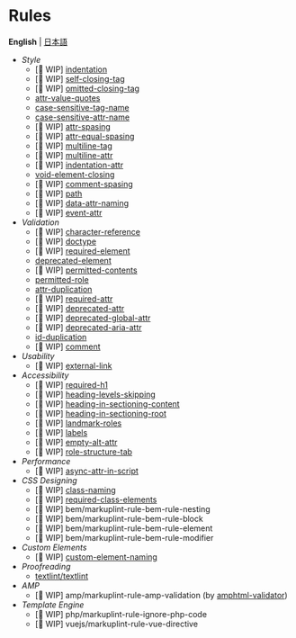 # Rules

**English** | [日本語](./README.ja.md)

- *Style*
	- [🚧 WIP] [indentation](./markuplint-rule-indentation/README.md)
	- [🚧 WIP] [self-closing-tag](./markuplint-rule-self-closing-tag/README.md)
	- [🚧 WIP] [omitted-closing-tag](./markuplint-rule-omitted-closing-tag/README.md)
	- [attr-value-quotes](./markuplint-rule-attr-value-quotes/README.md)
	- [case-sensitive-tag-name](./markuplint-rule-case-sensitive-tag-name/README.md)
	- [case-sensitive-attr-name](./markuplint-rule-case-sensitive-attr-name/README.md)
	- [🚧 WIP] [attr-spasing](./markuplint-rule-attr-spasing/README.md)
	- [🚧 WIP] [attr-equal-spasing](./markuplint-rule-attr-equal-spasing/README.md)
	- [🚧 WIP] [multiline-tag](./markuplint-rule-multiline-tag/README.md)
	- [🚧 WIP] [multiline-attr](./markuplint-rule-multiline-attr/README.md)
	- [🚧 WIP] [indentation-attr](./markuplint-rule-indentation-attr/README.md)
	- [void-element-closing](./markuplint-rule-void-element-closing/README.md)
	- [🚧 WIP] [comment-spasing](./markuplint-rule-comment-spasing/README.md)
	- [🚧 WIP] [path](./markuplint-rule-path/README.md)
	- [🚧 WIP] [data-attr-naming](./markuplint-rule-data-attr-naming/README.md)
	- [🚧 WIP] [event-attr](./markuplint-rule-event-attr/README.md)
- *Validation*
	- [🚧 WIP] [character-reference](./markuplint-rule-character-reference/README.md)
	- [🚧 WIP] [doctype](./markuplint-rule-doctype/README.md)
	- [🚧 WIP] [required-element](./markuplint-rule-required-element/README.md)
	- [deprecated-element](./markuplint-rule-deprecated-element/README.md)
	- [🚧 WIP] [permitted-contents](./markuplint-rule-permitted-contents/README.md)
	- [permitted-role](./markuplint-rule-permitted-role/README.md)
	- [attr-duplication](./markuplint-rule-attr-duplication/README.md)
	- [🚧 WIP] [required-attr](./markuplint-rule-required-attr/README.md)
	- [🚧 WIP] [deprecated-attr](./markuplint-rule-deprecated-attr/README.md)
	- [🚧 WIP] [deprecated-global-attr](./markuplint-rule-deprecated-global-attr/README.md)
	- [🚧 WIP] [deprecated-aria-attr](./markuplint-rule-deprecated-aria-attr/README.md)
	- [id-duplication](./markuplint-rule-id-duplication/README.md)
	- [🚧 WIP] [comment](./markuplint-rule-comment/README.md)
- *Usability*
	- [🚧 WIP] [external-link](./markuplint-rule-external-link/README.md)
- *Accessibility*
	- [🚧 WIP] [required-h1](./markuplint-rule-required-h1/README.md)
	- [🚧 WIP] [heading-levels-skipping](./markuplint-rule-heading-levels-skipping/README.md)
	- [🚧 WIP] [heading-in-sectioning-content](./markuplint-rule-heading-in-sectioning-content/README.md)
	- [🚧 WIP] [heading-in-sectioning-root](./markuplint-rule-heading-in-sectioning-root/README.md)
	- [🚧 WIP] [landmark-roles](./markuplint-rule-landmark-roles/README.md)
	- [🚧 WIP] [labels](./markuplint-rule-labels/README.md)
	- [🚧 WIP] [empty-alt-attr](./markuplint-rule-empty-alt-attr/README.md)
	- [🚧 WIP] [role-structure-tab](./markuplint-rule-role-structure-tab/README.md)
- *Performance*
	- [🚧 WIP] [async-attr-in-script](./markuplint-rule-async-attr-in-script/README.md)
- *CSS Designing*
	- [🚧 WIP] [class-naming](./markuplint-rule-class-naming/README.md)
	- [🚧 WIP] [required-class-elements](./markuplint-rule-required-class-elements/README.md)
	- [🚧 WIP] bem/markuplint-rule-bem-rule-nesting
	- [🚧 WIP] bem/markuplint-rule-bem-rule-block
	- [🚧 WIP] bem/markuplint-rule-bem-rule-element
	- [🚧 WIP] bem/markuplint-rule-bem-rule-modifier
- *Custom Elements*
	- [🚧 WIP] [custom-element-naming](./markuplint-rule-custom-element-naming/README.md)
- *Proofreading*
	- [textlint/textlint](https://www.npmjs.com/package/markuplint-plugin-textlint)
- *AMP*
	- [🚧 WIP] amp/markuplint-rule-amp-validation (by [amphtml-validator](https://www.npmjs.com/package/amphtml-validator))
- *Template Engine*
	- [🚧 WIP] php/markuplint-rule-ignore-php-code
	- [🚧 WIP] vuejs/markuplint-rule-vue-directive

